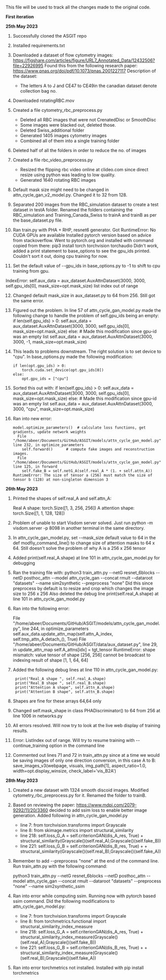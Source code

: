 This file will be used to track all the changes made to the original code.

**First iteration**

**25th May 2023**

1. Successfully cloned the ASGIT repo

2. Installed requirements.txt

3. Downloaded a dataset of flow cytometry images: https://figshare.com/articles/figure/URL7_Annotated_Data/12432506?file=22926995
   Found this from the following research paper: https://www.pnas.org/doi/pdf/10.1073/pnas.2001227117
   Description of the dataset:
      - The letters A to J and CE47 to CE49in the canadian dataset denote collection bag no.

4. Downloaded rotatingRBC.mov

5. Created a file cytometry_rbc_preprocess.py 
   - Deleted all RBC images that were not CrenatedDisc or SmoothDisc
   - Some images were blacked out, deleted those.
   - Deleted Swiss_additional folder
   - Generated 1405 images cytometry images
   - Combined all of them into a single training folder 

6. Deleted half of all the folders in order to reduce the no. of images

7. Created a file rbc_video_preprocess.py
   - Resized the flipping rbc video online at clideo.com since direct resize using python was leading to low quality. 
   - Generated 1640 rotating RBC images

8. Default mask size might need to be changed in attn_cycle_gan_v2_model.py. Changed it to 32 from 128.

9. Separated 200 images from the RBC_simulation dataset to create a test dataset in testA folder. Renamed the folders containing the RBC_simulation and 
   Training_Canada_Swiss to trainA and trainB as per the base_dataset.py file. 

10. Ran train.py with PHA + RHP, resnet6 generator.
    Got RuntimeError: No CUDA GPUs are available
    Installed pytorch version based on advice from stackoverflow. Went to pytorch.org and installed with command copied from there: 
    pip3 install torch torchvision torchaudio
    Didn't work, added a print statement to base_options to see the gpu_ids printed.
    Couldn't sort it out, doing cpu training for now.

11. Set the default value of --gpu_ids in base_options.py to -1 to shift to cpu training from gpu.  

IndexError: self.aux_data = aux_dataset.AuxAttnDataset(3000, 3000, self.gpu_ids[0], mask_size=opt.mask_size) list index out of range 

12. Changed default mask_size in aux_dataset.py to 64 from 256. Still got the same error. 

13. Figured out the problem. In line 57 of attn_cycle_gan_model.py made the following change to handle the problem of self.gpu_ids being an empty:
        if len(self.gpu_ids) > 0:
            self.aux_data = aux_dataset.AuxAttnDataset(3000, 3000, self.gpu_ids[0], mask_size=opt.mask_size)
        else: # Made this modification since gpu-id was an empty list
            self.aux_data = aux_dataset.AuxAttnDataset(3000, 3000, -1, mask_size=opt.mask_size)

14. This leads to problems downstream. The right solution is to set device to "cpu". In base_options.py made the following modification:

        if len(opt.gpu_ids) > 0:
            torch.cuda.set_device(opt.gpu_ids[0])
        else:
            opt.gpu_ids = ["cpu"]

15. Sorted this out with:
        if len(self.gpu_ids) > 0:
            self.aux_data = aux_dataset.AuxAttnDataset(3000, 3000, self.gpu_ids[0], mask_size=opt.mask_size)
        else: # Made this modification since gpu-id was an empty list
            self.aux_data = aux_dataset.AuxAttnDataset(3000, 3000, "cpu", mask_size=opt.mask_size)

16. Ran into new error: 

        model.optimize_parameters()  # calculate loss functions, get gradients, update network weights
          File "/home/abeer/Documents/GitHub/ASGIT/models/attn_cycle_gan_model.py", line 232, in optimize_parameters
            self.forward()      # compute fake images and reconstruction images.
          File "/home/abeer/Documents/GitHub/ASGIT/models/attn_cycle_gan_model.py", line 125, in forward
            self.fake_B = self.netG_A(self.real_A * (1. + self.attn_A))
        RuntimeError: The size of tensor a (256) must match the size of tensor b (128) at non-singleton dimension 3

**26th May 2023**

1. Printed the shapes of self.real_A and self.attn_A:

   Real A shape:  torch.Size([1, 3, 256, 256])
   A attention shape:  torch.Size([1, 1, 128, 128])

2. Problem of unable to start Visdom server solved. Just run python -m visdom.server -p 8098 in another terminal in the same directory. 

3. In attn_cycle_gan_model.py, set --mask_size default value to 64 in the def modfiy_command_line() to change size of attention masks to 64 x 64.
   Still doesn't solve the problem of why A is a 256 x 256 tensor

4. Added print(self.real_A.shape) at line 101 in attn_cycle_gan_model.py for debugging

5. Ran the training file with:
    python3 train_attn.py --netG resnet_6blocks --netD posthoc_attn --model attn_cycle_gan --concat rmult --dataroot "datasets" --name sim2synthetic --preprocess "none"
   Did this since preprocess by default is to resize and crop which changes the image size to 256 x 256 
   Also deleted the debug line print(self.real_A.shape) at line 101 in attn_cycle_gan_model.py

6. Ran into the following error:

    File "/home/abeer/Documents/GitHub/ASGIT/models/attn_cycle_gan_model.py", line 244, in optimize_parameters
    self.aux_data.update_attn_map(self.attn_A_index, self.tmp_attn_A.detach_(), True)
  File "/home/abeer/Documents/GitHub/ASGIT/data/aux_dataset.py", line 29, in update_attn_map
    self.A_attns[idx] = tgt_tensor
    RuntimeError: shape mismatch: value tensor of shape [256, 256] cannot be broadcast to indexing result of shape [1, 1, 64, 64]

7. Added the following debug lines at line 110 in attn_cycle_gan_model.py:

        print("Real_A shape ", self.real_A.shape)
        print("Real_B shape ", self.real_B.shape)
        print("Attention A shape", self.attn_A.shape)
        print("Attention B shape", self.attn_B.shape)

8. Shapes are fine for these arrays 64,64 only

9. Changed self.mask_shape in class PHADiscriminator() to 64 from 256 at line 1006 in networks.py 

10. All errors resolved. Will now try to look at the live web display of training results.

11. Error: ListIndex out of range. Will try to resume training with --continue_training option in the command line

12. Commented out lines 71 and 72 in train_attn.py since at a time we would be saving images of only one direction conversion, in this case A to B:
                save_images_v3(webpage, visuals, img_path[1], aspect_ratio=1.0, width=opt.display_winsize,
                                check_label='vis_B2A')

**28th May 2023**

1. Created a new dataset with 1324 smooth discoid images. Modified cytometry_rbc_preprocess.py for it. Renamed the folder to trainB.

2. Based on reviewing the paper: https://www.mdpi.com/2079-9292/11/20/3360 decided to add ssim loss to enable better image generation. Added following
   in attn_cycle_gan_model.py 
   - line 7:    from torchvision.transforms import Grayscale
   - line 8:    from skimage.metrics import structural_similarity
   - line 218:  self.loss_G_A = self.criterionGAN(dis_A_res, True) + structural_similarity(Grayscale()(self.real_A),Grayscale()(self.fake_B)) 
   - line 221:  self.loss_G_B = self.criterionGAN(dis_B_res, True) + + structural_similarity(Grayscale()(self.real_B),Grayscale()(self.fake_A))

3. Remember to add --preprocess "none" at the end of the command line. Run train_attn.py with the following command:
   
   python3 train_attn.py --netG resnet_6blocks --netD posthoc_attn --model attn_cycle_gan --concat rmult --dataroot "datasets" --preprocess "none" --name sim2synthetic_ssim

4. Ran into error while computing ssim. Running now with pytorch based ssim command. Did the following modifications to attn_cycle_gan_model.py:
   - line 7:    from torchvision.transforms import Grayscale
   - line 8:    from torchmetrics.functional import structural_similarity_index_measure
   - line 218:  self.loss_G_A = self.criterionGAN(dis_A_res, True) + structural_similarity_index_measure(Grayscale()(self.real_A),Grayscale()(self.fake_B))
   - line 221:  self.loss_G_B = self.criterionGAN(dis_B_res, True) + + structural_similarity_index_measure(Grayscale()(self.real_B),Grayscale()(self.fake_A))

5. Ran into error torchmetrics not installed. Installed with pip install torchmetrics


 